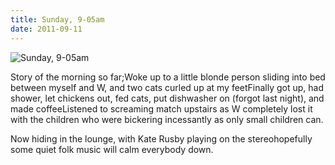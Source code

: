 ```yaml
---
title: Sunday, 9-05am
date: 2011-09-11
---
```


![Sunday, 9-05am](https://source.unsplash.com/dUPDhdeCN84/1600x900)

Story of the morning so far;Woke up to a little blonde person sliding into bed between myself and W, and two cats curled up at my feetFinally got up, had shower, let chickens out, fed cats, put dishwasher on (forgot last night), and made coffeeListened to screaming match upstairs as W completely lost it with the children who were bickering incessantly as only small children can.

Now hiding in the lounge, with Kate Rusby playing on the stereohopefully some quiet folk music will calm everybody down.